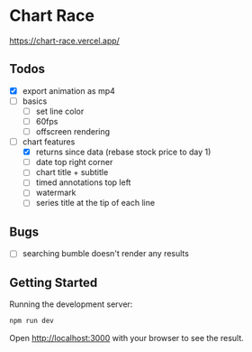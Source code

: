 # Chart Race

https://chart-race.vercel.app/

## Todos

- [x] export animation as mp4
- [ ] basics
  - [ ] set line color
  - [ ] 60fps
  - [ ] offscreen rendering
- [ ] chart features
  - [x] returns since data (rebase stock price to day 1)
  - [ ] date top right corner
  - [ ] chart title + subtitle
  - [ ] timed annotations top left
  - [ ] watermark
  - [ ] series title at the tip of each line

## Bugs

- [ ] searching bumble doesn't render any results

## Getting Started

Running the development server:

```bash
npm run dev
```

Open [http://localhost:3000](http://localhost:3000) with your browser to see the result.
